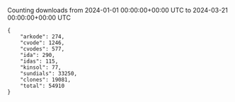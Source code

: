 
Counting downloads from 2024-01-01 00:00:00+00:00 UTC to 2024-03-21 00:00:00+00:00 UTC

```
{
    "arkode": 274,
    "cvode": 1246,
    "cvodes": 577,
    "ida": 290,
    "idas": 115,
    "kinsol": 77,
    "sundials": 33250,
    "clones": 19081,
    "total": 54910
}
```
